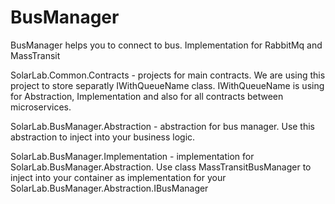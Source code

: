 # BusManager
BusManager helps you to connect to bus. Implementation for RabbitMq and MassTransit

SolarLab.Common.Contracts - projects for main contracts. We are using this project to store separatly IWithQueueName class.
IWithQueueName is using for Abstraction, Implementation and also for all contracts between microservices.

SolarLab.BusManager.Abstraction - abstraction for bus manager. Use this abstraction to inject into your business logic.

SolarLab.BusManager.Implementation - implementation for SolarLab.BusManager.Abstraction. Use class MassTransitBusManager to inject into your container as implementation for your SolarLab.BusManager.Abstraction.IBusManager

